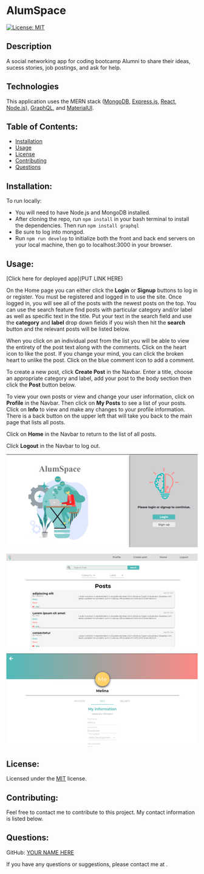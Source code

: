 # AlumSpace

[![License: MIT](https://img.shields.io/badge/License-MIT-yellow.svg)](https://opensource.org/licenses/MIT) 

## Description
A social networking app for coding bootcamp Alumni to share their ideas, sucess stories, job postings, and ask for help.

## Technologies

This application uses the MERN stack ([MongoDB](https://www.mongodb.com/), [Express.js](https://expressjs.com/), [React](https://reactjs.org/), [Node.js](https://nodejs.org/en/)), [GraphQL](https://graphql.org/), and [MaterialUI](https://material-ui.com/).

## Table of Contents: 
* [Installation](#installation)
* [Usage](#usage) 
* [License](#license) 
* [Contributing](#contributing) 
* [Questions](#questions) 

## Installation: 

To run locally:

* You will need to have Node.js and MongoDB installed. 
* After cloning the repo, run ```npm install``` in your bash terminal to install the dependencies.  Then run ```npm install graphql```
* Be sure to log into mongod. 
* Run ```npm run develop``` to initialize both the front and back end servers on your local machine, then go to localhost:3000 in your browser. 


 
## Usage: 
[Click here for deployed app](PUT LINK HERE)   

On the Home page you can either click the **Login** or **Signup** buttons to log in or register.  You must be registered and logged in to use the site.  Once logged in, you will see all of the posts with the newest posts on the top.  You can use the search feature find posts with particular category and/or label as well as specific text in the title.  Put your text in the search field and use the **category** and **label** drop down fields if you wish then hit the **search** button and the relevant posts will be listed below.   

When you click on an individual post from the list you will be able to view the entirety of the post text along with the comments.  Click on the heart icon to like the post.  If you change your mind, you can click the broken heart to unlike the post. Click on the blue comment icon to add a comment.  

To create a new post, click **Create Post** in the Navbar.  Enter a title, choose an appropriate category and label, add your post to the body section then click the **Post** button below. 

To view your own posts or view and change your user information, click on **Profile** in the Navbar. Then click on **My Posts** to see a list of your posts.  Click on **Info** to view and make any changes to your profile information.  There is a back button on the upper left that will take you back to the main page that lists all posts.  

Click on **Home** in the Navbar to return to the list of all posts.  

Click **Logout** in the Navbar to log out. 

![Screenshot](client/src/images/AlumSpaceScreenshot_1.png)

![Screenshot](client/src/images/AlumSpaceScreenshot_2.png)

![Screenshot](client/src/images/AlumSpaceScreenshot_3.png)


## License: 
Licensed under the [MIT](https://opensource.org/licenses/MIT) license. 

## Contributing: 
Feel free to contact me to contribute to this project. My contact information is listed below.

## Questions: 
GitHub: [YOUR NAME HERE]() 

If you have any questions or suggestions, please contact me at <YOUR EMAIL HERE>. 
